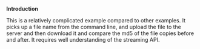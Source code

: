 **Introduction**

This is a relatively complicated example compared to other examples. It picks up a file name from the command line, and upload the file to the server and then download it and compare the md5 of the file copies before and after. It requires well understanding of the streaming API.
